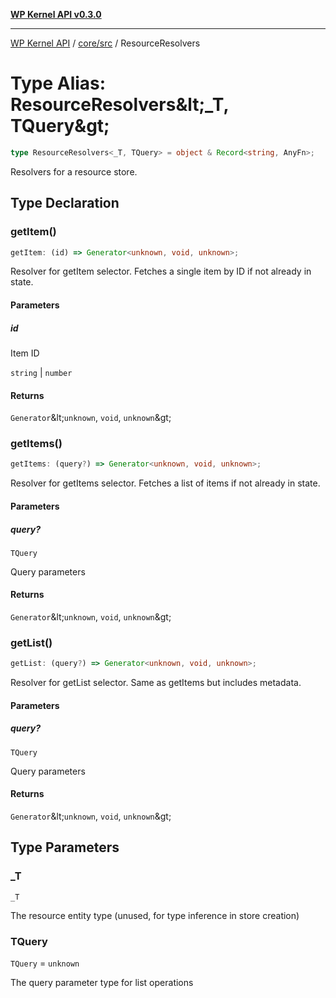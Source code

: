 [**WP Kernel API v0.3.0**](../../../README.md)

---

[WP Kernel API](../../../README.md) / [core/src](../README.md) / ResourceResolvers

# Type Alias: ResourceResolvers\&lt;\_T, TQuery\&gt;

```ts
type ResourceResolvers<_T, TQuery> = object & Record<string, AnyFn>;
```

Resolvers for a resource store.

## Type Declaration

### getItem()

```ts
getItem: (id) => Generator<unknown, void, unknown>;
```

Resolver for getItem selector.
Fetches a single item by ID if not already in state.

#### Parameters

##### id

Item ID

`string` | `number`

#### Returns

`Generator`\&lt;`unknown`, `void`, `unknown`\&gt;

### getItems()

```ts
getItems: (query?) => Generator<unknown, void, unknown>;
```

Resolver for getItems selector.
Fetches a list of items if not already in state.

#### Parameters

##### query?

`TQuery`

Query parameters

#### Returns

`Generator`\&lt;`unknown`, `void`, `unknown`\&gt;

### getList()

```ts
getList: (query?) => Generator<unknown, void, unknown>;
```

Resolver for getList selector.
Same as getItems but includes metadata.

#### Parameters

##### query?

`TQuery`

Query parameters

#### Returns

`Generator`\&lt;`unknown`, `void`, `unknown`\&gt;

## Type Parameters

### \_T

`_T`

The resource entity type (unused, for type inference in store creation)

### TQuery

`TQuery` = `unknown`

The query parameter type for list operations

